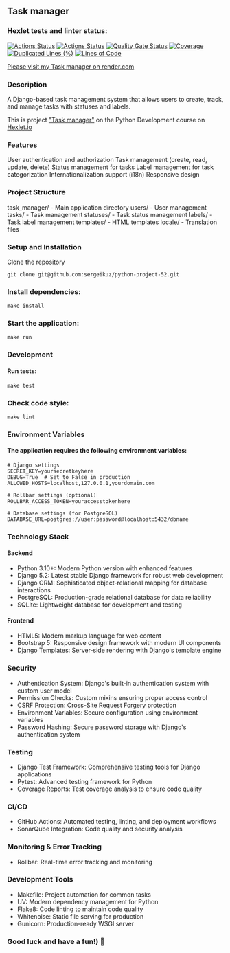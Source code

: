## Task manager

### Hexlet tests and linter status:
[![Actions Status](https://github.com/sergeikuz/python-project-52/actions/workflows/hexlet-check.yml/badge.svg)](https://github.com/sergeikuz/python-project-52/actions)
[![Actions Status](https://github.com/sergeikuz/python-project-52/actions/workflows/ci.yml/badge.svg)](https://github.com/sergeikuz/python-project-52/actions)
[![Quality Gate Status](https://sonarcloud.io/api/project_badges/measure?project=sergeikuz_python-project-52&metric=alert_status)](https://sonarcloud.io/summary/new_code?id=sergeikuz_python-project-52)
[![Coverage](https://sonarcloud.io/api/project_badges/measure?project=sergeikuz_python-project-52&metric=coverage)](https://sonarcloud.io/summary/new_code?id=sergeikuz_python-project-52)
[![Duplicated Lines (%)](https://sonarcloud.io/api/project_badges/measure?project=sergeikuz_python-project-52&metric=duplicated_lines_density)](https://sonarcloud.io/summary/new_code?id=sergeikuz_python-project-52)
[![Lines of Code](https://sonarcloud.io/api/project_badges/measure?project=sergeikuz_python-project-52&metric=ncloc)](https://sonarcloud.io/summary/new_code?id=sergeikuz_python-project-52)

[Please visit my Task manager on render.com](https://python-project-52-i3tm.onrender.com)

### Description
A Django-based task management system that allows users to create, track, and manage tasks with statuses and labels.

This is project ["Task manager"](https://ru.hexlet.io/programs/python/projects/52) on the Python Development course on [Hexlet.io](https://ru.hexlet.io/programs/python)

### Features
User authentication and authorization
Task management (create, read, update, delete)
Status management for tasks
Label management for task categorization
Internationalization support (i18n)
Responsive design

### Project Structure
task_manager/ - Main application directory
users/ - User management
tasks/ - Task management
statuses/ - Task status management
labels/ - Task label management
templates/ - HTML templates
locale/ - Translation files

### Setup and Installation
Clone the repository
```
git clone git@github.com:sergeikuz/python-project-52.git
```
### Install dependencies:
```
make install
```
### Start the application:
```
make run
```
### Development
#### Run tests:
```
make test
```
### Check code style:
```
make lint
```
### Environment Variables
#### The application requires the following environment variables:
```
# Django settings
SECRET_KEY=yoursecretkeyhere
DEBUG=True  # Set to False in production
ALLOWED_HOSTS=localhost,127.0.0.1,yourdomain.com

# Rollbar settings (optional)
ROLLBAR_ACCESS_TOKEN=youraccesstokenhere

# Database settings (for PostgreSQL)
DATABASE_URL=postgres://user:password@localhost:5432/dbname
```
### Technology Stack
#### Backend
- Python 3.10+: Modern Python version with enhanced features
- Django 5.2: Latest stable Django framework for robust web development
- Django ORM: Sophisticated object-relational mapping for database interactions
- PostgreSQL: Production-grade relational database for data reliability
- SQLite: Lightweight database for development and testing

#### Frontend
- HTML5: Modern markup language for web content
- Bootstrap 5: Responsive design framework with modern UI components
- Django Templates: Server-side rendering with Django's template engine

### Security
- Authentication System: Django's built-in authentication system with custom user model
- Permission Checks: Custom mixins ensuring proper access control
- CSRF Protection: Cross-Site Request Forgery protection
- Environment Variables: Secure configuration using environment variables
- Password Hashing: Secure password storage with Django's authentication system

### Testing
- Django Test Framework: Comprehensive testing tools for Django applications
- Pytest: Advanced testing framework for Python
- Coverage Reports: Test coverage analysis to ensure code quality

### CI/CD
- GitHub Actions: Automated testing, linting, and deployment workflows
- SonarQube Integration: Code quality and security analysis

### Monitoring & Error Tracking
- Rollbar: Real-time error tracking and monitoring

### Development Tools
- Makefile: Project automation for common tasks
- UV: Modern dependency management for Python
- Flake8: Code linting to maintain code quality
- Whitenoise: Static file serving for production
- Gunicorn: Production-ready WSGI server

### Good luck and have a fun!) 🤚